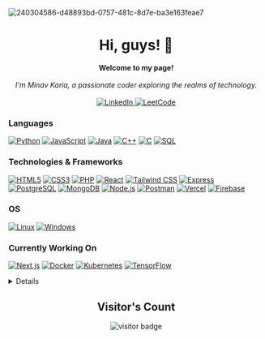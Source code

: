 ![240304586-d48893bd-0757-481c-8d7e-ba3e163feae7](https://github.com/MinavKaria/MinavKaria/assets/119132631/b43db2da-deda-431a-8dce-65cc0026a76e)

<h1 align="center">Hi, guys! 👋</h1>

<p align="center">
    <b>Welcome to my page!</b><br><br>
   <i>
        I'm Minav Karia, a passionate coder exploring the realms of technology.
    </i><br>
    <br>
    <a href="https://www.linkedin.com/in/minav-karia-b10aa2243/">
        <img src="https://img.shields.io/badge/LinkedIn-blue?style=flat-square&logo=linkedin" alt="LinkedIn">
    </a>

   <a href="https://leetcode.com/MinavKaria/">
    <img src="https://img.shields.io/badge/LeetCode-black?style=flat-square&logo=leetcode" alt="LeetCode">
    </a>

</p>

### Languages
[![Python](https://img.shields.io/badge/python-black?style=for-the-badge&logo=python)](https://github.com/MinavKaria)
[![JavaScript](https://img.shields.io/badge/javascript-black?style=for-the-badge&logo=javascript)](https://github.com/MinavKaria)
[![Java](https://img.shields.io/badge/java-black?style=for-the-badge&logo=openjdk)](https://github.com/MinavKaria)
[![C++](https://img.shields.io/badge/c++-black?style=for-the-badge&logo=cplusplus)](https://github.com/MinavKaria)
[![C](https://img.shields.io/badge/c-black?style=for-the-badge&logo=c)](https://github.com/MinavKaria)
[![SQL](https://img.shields.io/badge/sql-black?style=for-the-badge&logo=mysql)](https://github.com/MinavKaria)

### Technologies & Frameworks
[![HTML5](https://img.shields.io/badge/html5-black?style=for-the-badge&logo=html5)](https://github.com/MinavKaria)
[![CSS3](https://img.shields.io/badge/css3-black?style=for-the-badge&logo=css3)](https://github.com/MinavKaria)
[![PHP](https://img.shields.io/badge/PHP-black?style=for-the-badge&logo=php)](https://github.com/MinavKaria)
[![React](https://img.shields.io/badge/React-black?style=for-the-badge&logo=react)](https://github.com/MinavKaria)
[![Tailwind CSS](https://img.shields.io/badge/Tailwind%20CSS-black?style=for-the-badge&logo=tailwind-css)](https://github.com/MinavKaria) 
[![Express](https://img.shields.io/badge/Express-black?style=for-the-badge&logo=express)](https://github.com/MinavKaria)
[![PostgreSQL](https://img.shields.io/badge/PostgreSQL-black?style=for-the-badge&logo=postgresql)](https://github.com/MinavKaria)
[![MongoDB](https://img.shields.io/badge/MongoDB-black?style=for-the-badge&logo=mongodb)](https://github.com/MinavKaria)
[![Node.js](https://img.shields.io/badge/Node.js-black?style=for-the-badge&logo=node.js)](https://github.com/MinavKaria) 
[![Postman](https://img.shields.io/badge/Postman-black?style=for-the-badge&logo=postman)](https://github.com/MinavKaria) 
[![Vercel](https://img.shields.io/badge/Vercel-black?style=for-the-badge&logo=vercel)](https://github.com/MinavKaria) 
[![Firebase](https://img.shields.io/badge/Firebase-black?style=for-the-badge&logo=firebase)](https://github.com/MinavKaria) 
### OS
[![Linux](https://img.shields.io/badge/linux-black?style=for-the-badge&logo=Linux)](https://github.com/MinavKaria)
[![Windows](https://img.shields.io/badge/Windows-black?style=for-the-badge&logo=Windows)](https://github.com/MinavKaria)

### Currently Working On
[![Next.js](https://img.shields.io/badge/Next.js-black?style=for-the-badge&logo=next.js)](https://github.com/MinavKaria/)
[![Docker](https://img.shields.io/badge/Docker-black?style=for-the-badge&logo=docker)](https://github.com/MinavKaria/)
[![Kubernetes](https://img.shields.io/badge/Kubernetes-black?style=for-the-badge&logo=kubernetes)](https://github.com/MinavKaria/)
[![TensorFlow](https://img.shields.io/badge/TensorFlow-black?style=for-the-badge&logo=tensorflow)](https://github.com/MinavKaria/)

<details>
<p align="center">
  <a href="https://github.com/MinavKaria">
    <img src="http://github-profile-summary-cards.vercel.app/api/cards/profile-details?username=MinavKaria&theme=transparent" />
  </a>
  <a href="https://github.com/MinavKaria">
    <img src="https://github-readme-streak-stats.herokuapp.com/?user=MinavKaria&hide_border=true&card_width=338&theme=transparent" />
  </a>
  <a href="https://github.com/MinavKaria">
    <img src="http://github-profile-summary-cards.vercel.app/api/cards/stats?username=MinavKaria&theme=transparent" />
  </a>
</details>

<h2 align="center"><b>Visitor's Count</b></h2>
<p align="center"><img src="https://profile-counter.glitch.me/MinavKaria/count.svg" alt="visitor badge"/></p>
